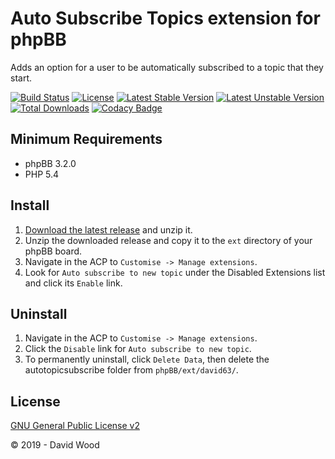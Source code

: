 # Auto Subscribe Topics extension for phpBB

Adds an option for a user to be automatically subscribed to a topic that they start.

[![Build Status](https://travis-ci.com/david63/autotopicsubscribe.svg?branch=master)](https://travis-ci.com/david63/autotopicsubscribe)
[![License](https://poser.pugx.org/david63/autotopicsubscribe/license)](https://packagist.org/packages/david63/autotopicsubscribe)
[![Latest Stable Version](https://poser.pugx.org/david63/autotopicsubscribe/v/stable)](https://packagist.org/packages/david63/autotopicsubscribe)
[![Latest Unstable Version](https://poser.pugx.org/david63/autotopicsubscribe/v/unstable)](https://packagist.org/packages/david63/autotopicsubscribe)
[![Total Downloads](https://poser.pugx.org/david63/autotopicsubscribe/downloads)](https://packagist.org/packages/david63/autotopicsubscribe)
[![Codacy Badge](https://api.codacy.com/project/badge/Grade/3ca201b680444e42a36f1f10ca4402a2)](https://www.codacy.com/manual/david63/autotopicsubscribe?utm_source=github.com&amp;utm_medium=referral&amp;utm_content=david63/autotopicsubscribe&amp;utm_campaign=Badge_Grade)

## Minimum Requirements
* phpBB 3.2.0
* PHP 5.4

## Install
1. [Download the latest release](https://github.com/david63/autotopicsubscribe/archive/3.2.zip) and unzip it.
2. Unzip the downloaded release and copy it to the `ext` directory of your phpBB board.
3. Navigate in the ACP to `Customise -> Manage extensions`.
4. Look for `Auto subscribe to new topic` under the Disabled Extensions list and click its `Enable` link.

## Uninstall
1. Navigate in the ACP to `Customise -> Manage extensions`.
2. Click the `Disable` link for `Auto subscribe to new topic`.
3. To permanently uninstall, click `Delete Data`, then delete the autotopicsubscribe folder from `phpBB/ext/david63/`.

## License
[GNU General Public License v2](http://opensource.org/licenses/GPL-2.0)

© 2019 - David Wood
